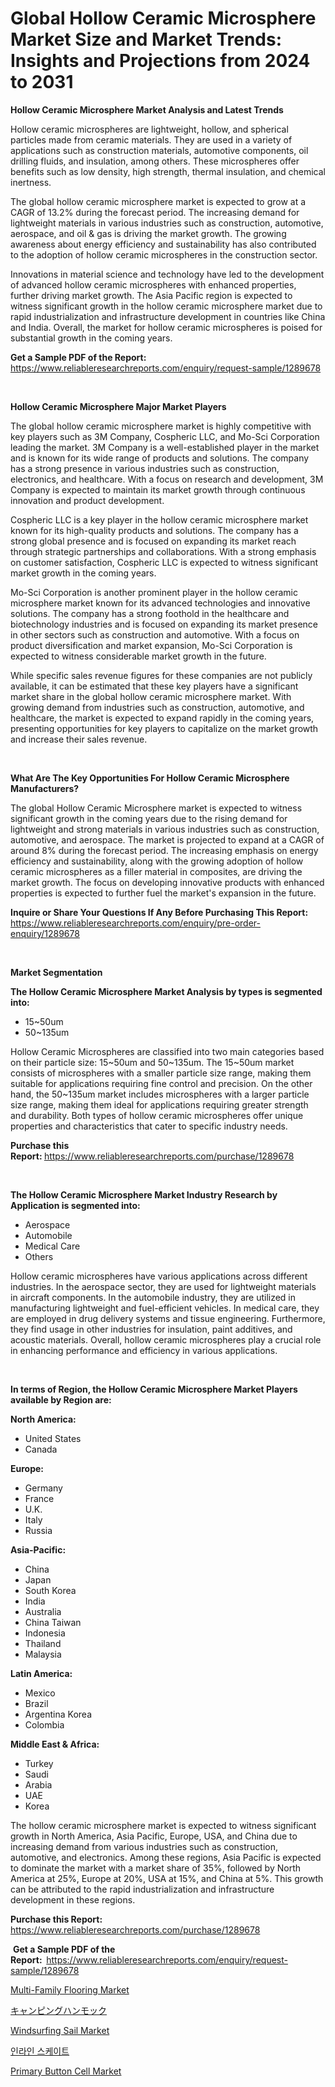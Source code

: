 <p><h1>Global Hollow Ceramic Microsphere Market Size and Market Trends: Insights and Projections from 2024 to 2031</h1></p><p><strong>Hollow Ceramic Microsphere Market Analysis and Latest Trends</strong></p>
<p><p>Hollow ceramic microspheres are lightweight, hollow, and spherical particles made from ceramic materials. They are used in a variety of applications such as construction materials, automotive components, oil drilling fluids, and insulation, among others. These microspheres offer benefits such as low density, high strength, thermal insulation, and chemical inertness.</p><p>The global hollow ceramic microsphere market is expected to grow at a CAGR of 13.2% during the forecast period. The increasing demand for lightweight materials in various industries such as construction, automotive, aerospace, and oil & gas is driving the market growth. The growing awareness about energy efficiency and sustainability has also contributed to the adoption of hollow ceramic microspheres in the construction sector.</p><p>Innovations in material science and technology have led to the development of advanced hollow ceramic microspheres with enhanced properties, further driving market growth. The Asia Pacific region is expected to witness significant growth in the hollow ceramic microsphere market due to rapid industrialization and infrastructure development in countries like China and India. Overall, the market for hollow ceramic microspheres is poised for substantial growth in the coming years.</p></p>
<p><strong>Get a Sample PDF of the Report:&nbsp;</strong> <a href="https://www.reliableresearchreports.com/enquiry/request-sample/1289678">https://www.reliableresearchreports.com/enquiry/request-sample/1289678</a></p>
<p>&nbsp;</p>
<p><strong>Hollow Ceramic Microsphere Major Market Players</strong></p>
<p><p>The global hollow ceramic microsphere market is highly competitive with key players such as 3M Company, Cospheric LLC, and Mo-Sci Corporation leading the market. 3M Company is a well-established player in the market and is known for its wide range of products and solutions. The company has a strong presence in various industries such as construction, electronics, and healthcare. With a focus on research and development, 3M Company is expected to maintain its market growth through continuous innovation and product development.</p><p>Cospheric LLC is a key player in the hollow ceramic microsphere market known for its high-quality products and solutions. The company has a strong global presence and is focused on expanding its market reach through strategic partnerships and collaborations. With a strong emphasis on customer satisfaction, Cospheric LLC is expected to witness significant market growth in the coming years.</p><p>Mo-Sci Corporation is another prominent player in the hollow ceramic microsphere market known for its advanced technologies and innovative solutions. The company has a strong foothold in the healthcare and biotechnology industries and is focused on expanding its market presence in other sectors such as construction and automotive. With a focus on product diversification and market expansion, Mo-Sci Corporation is expected to witness considerable market growth in the future.</p><p>While specific sales revenue figures for these companies are not publicly available, it can be estimated that these key players have a significant market share in the global hollow ceramic microsphere market. With growing demand from industries such as construction, automotive, and healthcare, the market is expected to expand rapidly in the coming years, presenting opportunities for key players to capitalize on the market growth and increase their sales revenue.</p></p>
<p>&nbsp;</p>
<p><strong>What Are The Key Opportunities For Hollow Ceramic Microsphere Manufacturers?</strong></p>
<p><p>The global Hollow Ceramic Microsphere market is expected to witness significant growth in the coming years due to the rising demand for lightweight and strong materials in various industries such as construction, automotive, and aerospace. The market is projected to expand at a CAGR of around 8% during the forecast period. The increasing emphasis on energy efficiency and sustainability, along with the growing adoption of hollow ceramic microspheres as a filler material in composites, are driving the market growth. The focus on developing innovative products with enhanced properties is expected to further fuel the market's expansion in the future.</p></p>
<p><strong>Inquire or Share Your Questions If Any Before Purchasing This Report:</strong> <a href="https://www.reliableresearchreports.com/enquiry/pre-order-enquiry/1289678">https://www.reliableresearchreports.com/enquiry/pre-order-enquiry/1289678</a></p>
<p>&nbsp;</p>
<p><strong>Market Segmentation</strong></p>
<p><strong>The Hollow Ceramic Microsphere Market Analysis by types is segmented into:</strong></p>
<p><ul><li>15~50um</li><li>50~135um</li></ul></p>
<p><p>Hollow Ceramic Microspheres are classified into two main categories based on their particle size: 15~50um and 50~135um. The 15~50um market consists of microspheres with a smaller particle size range, making them suitable for applications requiring fine control and precision. On the other hand, the 50~135um market includes microspheres with a larger particle size range, making them ideal for applications requiring greater strength and durability. Both types of hollow ceramic microspheres offer unique properties and characteristics that cater to specific industry needs.</p></p>
<p><strong>Purchase this Report:&nbsp;</strong><a href="https://www.reliableresearchreports.com/purchase/1289678">https://www.reliableresearchreports.com/purchase/1289678</a></p>
<p>&nbsp;</p>
<p><strong>The Hollow Ceramic Microsphere Market Industry Research by Application is segmented into:</strong></p>
<p><ul><li>Aerospace</li><li>Automobile</li><li>Medical Care</li><li>Others</li></ul></p>
<p><p>Hollow ceramic microspheres have various applications across different industries. In the aerospace sector, they are used for lightweight materials in aircraft components. In the automobile industry, they are utilized in manufacturing lightweight and fuel-efficient vehicles. In medical care, they are employed in drug delivery systems and tissue engineering. Furthermore, they find usage in other industries for insulation, paint additives, and acoustic materials. Overall, hollow ceramic microspheres play a crucial role in enhancing performance and efficiency in various applications.</p></p>
<p>&nbsp;</p>
<p><strong>In terms of Region, the Hollow Ceramic Microsphere Market Players available by Region are:</strong></p>
<p>
    <p> <strong> North America: </strong>
        <ul>
            <li>United States</li>
            <li>Canada</li>
        </ul>
        </p> 
    <p> <strong> Europe: </strong>
        <ul>
            <li>Germany</li>
            <li>France</li>
            <li>U.K.</li>
            <li>Italy</li>
            <li>Russia</li>
        </ul>
        </p> 
    <p> <strong> Asia-Pacific: </strong>
        <ul>
            <li>China</li>
            <li>Japan</li>
            <li>South Korea</li>
            <li>India</li>
            <li>Australia</li>
            <li>China Taiwan</li>
            <li>Indonesia</li>
            <li>Thailand</li>
            <li>Malaysia</li>
        </ul>
        </p> 
    <p> <strong> Latin America: </strong>
        <ul>
            <li>Mexico</li>
            <li>Brazil</li>
            <li>Argentina Korea</li>
            <li>Colombia</li>
        </ul>
        </p> 
    <p> <strong> Middle East & Africa: </strong>
        <ul>
            <li>Turkey</li>
            <li>Saudi</li>
            <li>Arabia</li>
            <li>UAE</li>
            <li>Korea</li>
        </ul>
    </p>
    </p>
<p><p>The hollow ceramic microsphere market is expected to witness significant growth in North America, Asia Pacific, Europe, USA, and China due to increasing demand from various industries such as construction, automotive, and electronics. Among these regions, Asia Pacific is expected to dominate the market with a market share of 35%, followed by North America at 25%, Europe at 20%, USA at 15%, and China at 5%. This growth can be attributed to the rapid industrialization and infrastructure development in these regions.</p></p>
<p><strong>Purchase this Report: </strong><a href="https://www.reliableresearchreports.com/purchase/1289678">https://www.reliableresearchreports.com/purchase/1289678</a></p>
<p>&nbsp;<strong>Get a Sample PDF of the Report:&nbsp;&nbsp;</strong><a href="https://www.reliableresearchreports.com/enquiry/request-sample/1289678">https://www.reliableresearchreports.com/enquiry/request-sample/1289678</a></p>
<p><strong></strong></p>
<p><p><a href="https://confirmed-shield-e13.notion.site/Multi-Family-Flooring-Market-Growth-Market-Trends-COVID-19-Impact-and-Forecasts-for-period-from-2-1ebc00830d194a0794ccfe84576566a5">Multi-Family Flooring Market</a></p><p><a href="https://medium.com/@soamybahemax/%E3%82%AD%E3%83%A3%E3%83%B3%E3%83%94%E3%83%B3%E3%82%B0%E3%83%8F%E3%83%B3%E3%83%A2%E3%83%83%E3%82%AF%E5%B8%82%E5%A0%B4%E3%81%AF-%E5%B8%82%E5%A0%B4%E3%82%B7%E3%82%A7%E3%82%A2-%E5%B8%82%E5%A0%B4%E3%83%88%E3%83%AC%E3%83%B3%E3%83%89-%E5%B8%82%E5%A0%B4%E6%88%90%E9%95%B7%E3%81%AB%E9%96%A2%E3%81%99%E3%82%8B%E6%83%85%E5%A0%B1%E3%82%92%E6%8F%90%E4%BE%9B%E3%81%97%E3%81%A6%E3%81%84%E3%81%BE%E3%81%99-d2ddf735a003">キャンピングハンモック</a></p><p><a href="https://view.publitas.com/reportprime-1/windsurfing-sail-market-size-growing-and-forecasted-for-period-from-2024-2031-and-provides-complete-market-analysis-of-this-market/">Windsurfing Sail Market</a></p><p><a href="https://medium.com/@laurendeveaucook9x6z9jm15gi/%EC%9D%B8%EB%9D%BC%EC%9D%B8-%EC%8A%A4%EC%BC%80%EC%9D%B4%ED%8A%B8-%EC%8B%9C%EC%9E%A5-%EA%B2%BD%EC%9F%81-%EB%B6%84%EC%84%9D-%EC%8B%9C%EC%9E%A5-%ED%8A%B8%EB%A0%8C%EB%93%9C-%EB%B0%8F-2031%EB%85%84%EA%B9%8C%EC%A7%80%EC%9D%98-%EC%98%88%EC%B8%A1-4af6def59907">인라인 스케이트</a></p><p><a href="https://sore-arch-6db.notion.site/Decoding-the-Primary-Button-Cell-Market-A-Deep-Dive-into-the-Latest-Market-Trends-Market-Segmentat-1a1d52d963fe4106b01e892ad43bacb4">Primary Button Cell Market</a></p></p>